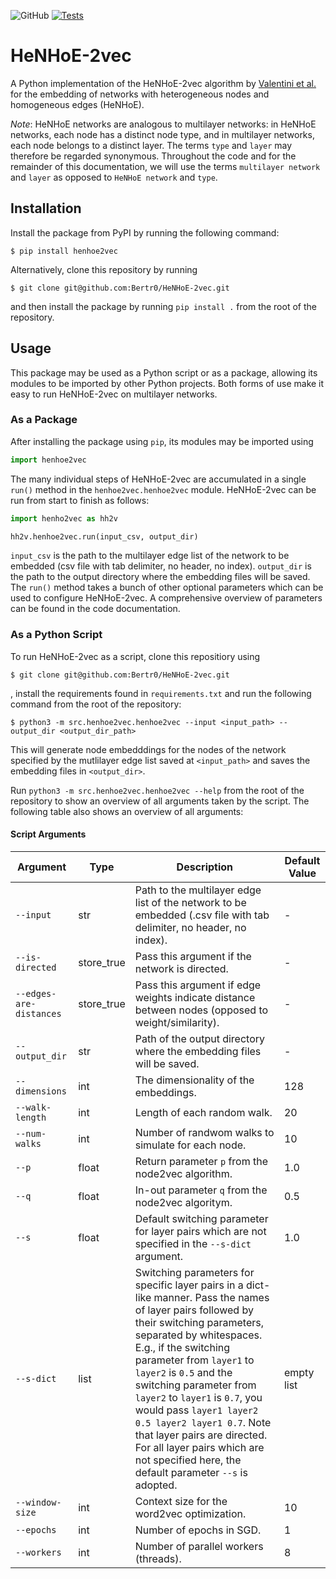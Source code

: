 ![GitHub](https://img.shields.io/github/license/Bertr0/HeNHoE-2vec)
[![Tests](https://github.com/Bertr0/HeNHoE-2vec/actions/workflows/tests.yml/badge.svg?branch=master)](https://github.com/Bertr0/HeNHoE-2vec/actions/workflows/tests.yml)

# HeNHoE-2vec
A Python implementation of the HeNHoE-2vec algorithm by [Valentini et al.](https://arxiv.org/abs/2101.01425) for the embedding of networks with heterogeneous nodes and homogeneous edges (HeNHoE).

_Note_: HeNHoE networks are analogous to multilayer networks: in HeNHoE networks, each node has a distinct node type, and in multilayer networks, each node belongs to a distinct layer. The terms `type` and `layer` may therefore be regarded synonymous. Throughout the code and for the remainder of this documentation, we will use the terms `multilayer network` and `layer` as opposed to `HeNHoE network` and `type`.

## Installation
Install the package from PyPI by running the following command:
```
$ pip install henhoe2vec
```

Alternatively, clone this repository by running
```
$ git clone git@github.com:Bertr0/HeNHoE-2vec.git
```

and then install the package by running `pip install .` from the root of the repository.

## Usage
This package may be used as a Python script or as a package, allowing its modules to be imported by other Python projects. Both forms of use make it easy to run HeNHoE-2vec on multilayer networks.

### As a Package
After installing the package using `pip`, its modules may be imported using
```python
import henhoe2vec
```

The many individual steps of HeNHoE-2vec are accumulated in a single `run()` method in the `henhoe2vec.henhoe2vec` module. HeNHoE-2vec can be run from start to finish as follows:
```python
import henho2vec as hh2v

hh2v.henhoe2vec.run(input_csv, output_dir)
```

`input_csv` is the path to the multilayer edge list of the network to be embedded (csv file with tab delimiter, no header, no index). `output_dir` is the path to the output directory where the embedding files will be saved. The `run()` method takes a bunch of other optional parameters which can be used to configure HeNHoE-2vec. A comprehensive overview of parameters can be found in the code documentation.

### As a Python Script
To run HeNHoE-2vec as a script, clone this repositiory using
```
$ git clone git@github.com:Bertr0/HeNHoE-2vec.git
```
, install the requirements found in `requirements.txt` and run the following command from the root of the repository:
```
$ python3 -m src.henhoe2vec.henhoe2vec --input <input_path> --output_dir <output_dir_path>
```

This will generate node embedddings for the nodes of the network specified by the mutlilayer edge list saved at `<input_path>` and saves the embedding files in `<output_dir>`.

Run `python3 -m src.henhoe2vec.henhoe2vec --help` from the root of the repository to show an overview of all arguments taken by the script. The following table also shows an overview of all arguments:

#### Script Arguments
| Argument | Type | Description | Default Value |
| -------- | ---- | ----------- | ------------- |
| `--input` | str | Path to the multilayer edge list of the network to be embedded (.csv file with tab delimiter, no header, no index). | - |
| `--is-directed` | store_true | Pass this argument if the network is directed. | - |
| `--edges-are-distances` | store_true | Pass this argument if edge weights indicate distance between nodes (opposed to weight/similarity). | - |
| `--output_dir` | str | Path of the output directory where the embedding files will be saved. | - |
| `--dimensions` | int | The dimensionality of the embeddings. | 128 |
| `--walk-length` | int | Length of each random walk. | 20 |
| `--num-walks` | int | Number of randwom walks to simulate for each node. | 10 |
| `--p` | float | Return parameter `p` from the node2vec algorithm. | 1.0 |
| `--q` | float | In-out parameter `q` from the node2vec algoritym. | 0.5 |
| `--s` | float | Default switching parameter for layer pairs which are not specified in the `--s-dict` argument. | 1.0 |
| `--s-dict` | list | Switching parameters for specific layer pairs in a dict-like manner. Pass the names of layer pairs followed by their switching parameters, separated by whitespaces. E.g., if the switching parameter from `layer1` to `layer2` is `0.5` and the switching parameter from `layer2` to `layer1` is `0.7`, you would pass `layer1 layer2 0.5 layer2 layer1 0.7`. Note that layer pairs are directed. For all layer pairs which are not specified here, the default parameter `--s` is adopted. | empty list |
| `--window-size` | int | Context size for the word2vec optimization. | 10 |
| `--epochs` | int | Number of epochs in SGD. | 1 |
| `--workers` | int | Number of parallel workers (threads). | 8 |
